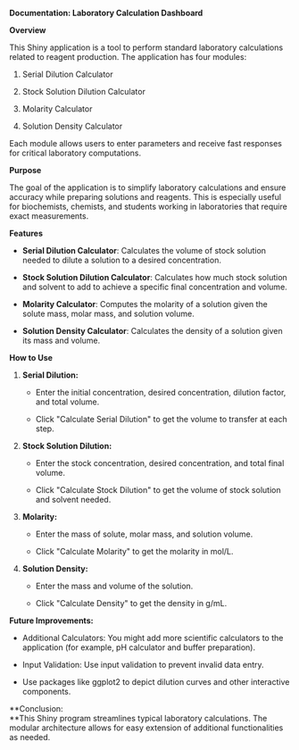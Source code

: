 **Documentation: Laboratory Calculation Dashboard**

**Overview**

This Shiny application is a tool to perform standard laboratory
calculations related to reagent production. The application has four
modules:

1.  Serial Dilution Calculator

2.  Stock Solution Dilution Calculator

3.  Molarity Calculator

4.  Solution Density Calculator

Each module allows users to enter parameters and receive fast responses
for critical laboratory computations.

**Purpose**

The goal of the application is to simplify laboratory calculations and
ensure accuracy while preparing solutions and reagents. This is
especially useful for biochemists, chemists, and students working in
laboratories that require exact measurements.

**Features**

- **Serial Dilution Calculator**: Calculates the volume of stock
  solution needed to dilute a solution to a desired concentration.

- **Stock Solution Dilution Calculator**: Calculates how much stock
  solution and solvent to add to achieve a specific final concentration
  and volume.

- **Molarity Calculator**: Computes the molarity of a solution given the
  solute mass, molar mass, and solution volume.

- **Solution Density Calculator**: Calculates the density of a solution
  given its mass and volume.

**How to Use**

1.  **Serial Dilution:**

    - Enter the initial concentration, desired concentration, dilution
      factor, and total volume.

    - Click \"Calculate Serial Dilution\" to get the volume to transfer
      at each step.

2.  **Stock Solution Dilution:**

    - Enter the stock concentration, desired concentration, and total
      final volume.

    - Click \"Calculate Stock Dilution\" to get the volume of stock
      solution and solvent needed.

3.  **Molarity:**

    - Enter the mass of solute, molar mass, and solution volume.

    - Click \"Calculate Molarity\" to get the molarity in mol/L.

4.  **Solution Density:**

    - Enter the mass and volume of the solution.

    - Click \"Calculate Density\" to get the density in g/mL.

**Future Improvements:**

- Additional Calculators: You might add more scientific calculators to
  the application (for example, pH calculator and buffer preparation).

- Input Validation: Use input validation to prevent invalid data entry.

- Use packages like ggplot2 to depict dilution curves and other
  interactive components.

**Conclusion:  
**This Shiny program streamlines typical laboratory calculations. The
modular architecture allows for easy extension of additional
functionalities as needed.
